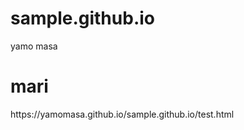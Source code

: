 # sample.github.io
<diV>yamo masa</div>
<h1>mari</h1> 
https://yamomasa.github.io/sample.github.io/test.html
